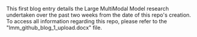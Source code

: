 This first blog entry details the Large MultiModal Model research undertaken over the past two weeks from the date of this repo's creation. To access all information regarding this repo, please refer to the "lmm_github_blog_1_upload.docx" file.
